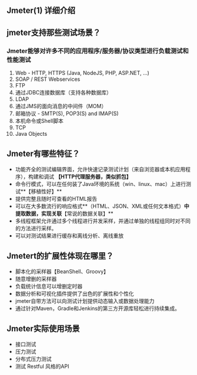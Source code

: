 ## Jmeter(1) 详细介绍



## jmeter支持那些测试场景？

### Jmeter能够对许多不同的应用程序/服务器/协议类型进行负载测试和性能测试

1. Web - HTTP, HTTPS (Java, NodeJS, PHP, ASP.NET, …)
2. SOAP / REST Webservices
3. FTP
4. 通过JDBC连接数据库（支持各种数据库）
5. LDAP
6. 通过JMS的面向消息的中间件（MOM）
7. 邮箱协议 - SMTP(S), POP3(S) and IMAP(S)
8. 本机命令或Shell脚本
9. TCP
10. Java Objects



## Jmeter有哪些特征？

- 功能齐全的测试编辑界面，允许快速记录测试计划（来自浏览器或本机应用程序），构建和调试 **【HTTP代理服务器，类似抓包】**
- 命令行模式，可以在任何装了Java环境的系统（win、linux、mac）上进行测试**【移植性好】**
- 提供完整且随时可查看的HTML报告
- 可以在大多数流行的响应格式**（HTML、JSON、XML或任何文本格式）**中提取数据，实现关联**【常说的数据关联】**
- 多线程框架允许通过多个线程进行并发采样，并通过单独的线程组同时对不同的方法进行采样。
- 可以对测试结果进行缓存和离线分析、离线重放



## Jmetert的扩展性体现在哪里？

- 脚本化的采样器【BeanShell、Groovy】
- 随意增删的采样器
- 负载统计信息可以增删定时器
- 数据分析和可视化插件提供了出色的扩展性和个性化
- jmeter自带方法可以向测试计划提供动态输入或数据处理能力
- 通过针对Maven，Gradle和Jenkins的第三方开源库轻松进行持续集成。



## Jmeter实际使用场景

 

- 接口测试
- 压力测试
- 分布式压力测试
- 测试 Restful 风格的API